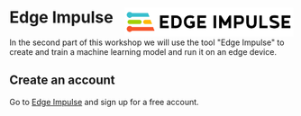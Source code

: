 # Edge Impulse <img src="../../../img/edge_impulse.svg" alt="EdgeImpulse" width="300" align="right"/>

In the second part of this workshop we will use the tool "Edge Impulse" to create and train a machine learning model and run it on an edge device.

## Create an account

Go to [Edge Impulse](https://www.edgeimpulse.com) and sign up for a free account.

